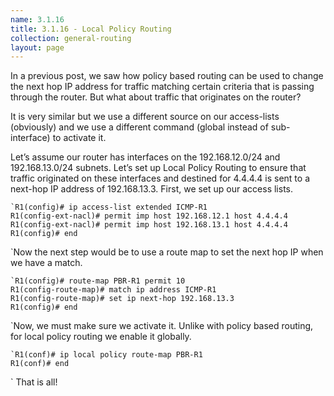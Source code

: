 ```yaml
---
name: 3.1.16
title: 3.1.16 - Local Policy Routing
collection: general-routing
layout: page
---
```

In a previous post, we saw how policy based routing can be used to change the next hop IP address for traffic matching certain criteria that is passing through the router. But what about traffic that originates on the router?

It is very similar but we use a different source on our access-lists (obviously) and we use a different command (global instead of sub-interface) to activate it.

Let’s assume our router has interfaces on the 192.168.12.0/24 and 192.168.13.0/24 subnets. Let’s set up Local Policy Routing to ensure that traffic originated on these interfaces and destined for 4.4.4.4 is sent to a next-hop IP address of 192.168.13.3. First, we set up our access lists.
```
`R1(config)# ip access-list extended ICMP-R1
R1(config-ext-nacl)# permit imp host 192.168.12.1 host 4.4.4.4
R1(config-ext-nacl)# permit imp host 192.168.13.1 host 4.4.4.4
R1(config)# end
```
\`Now the next step would be to use a route map to set the next hop IP when we have a match.
```
`R1(config)# route-map PBR-R1 permit 10
R1(config-route-map)# match ip address ICMP-R1
R1(config-route-map)# set ip next-hop 192.168.13.3
R1(config)# end
```
\`Now, we must make sure we activate it. Unlike with policy based routing, for local policy routing we enable it globally.
```
`R1(conf)# ip local policy route-map PBR-R1
R1(conf)# end
```
\`
That is all!